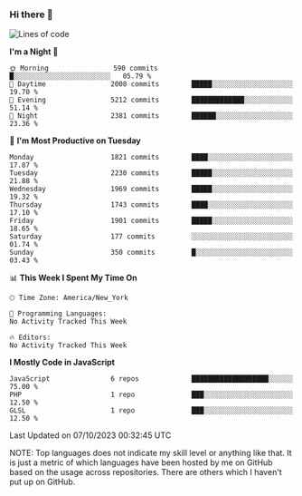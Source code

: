 ### Hi there 👋

<!--
**LynxJinxxy/LynxJinxxy** is a ✨ _special_ ✨ repository because its `README.md` (this file) appears on your GitHub profile.

Here are some ideas to get you started:

- 🔭 I’m currently working on ...
- 🌱 I’m currently learning ...
- 👯 I’m looking to collaborate on ...
- 🤔 I’m looking for help with ...
- 💬 Ask me about ...
- 📫 How to reach me: ...
- 😄 Pronouns: ...
- ⚡ Fun fact: ...
-->

<!--START_SECTION:waka-->
![Lines of code](https://img.shields.io/badge/From%20Hello%20World%20I%27ve%20Written-22.4%20million%20lines%20of%20code-blue)

**I'm a Night 🦉** 

```text
🌞 Morning                590 commits         █░░░░░░░░░░░░░░░░░░░░░░░░   05.79 % 
🌆 Daytime                2008 commits        █████░░░░░░░░░░░░░░░░░░░░   19.70 % 
🌃 Evening                5212 commits        █████████████░░░░░░░░░░░░   51.14 % 
🌙 Night                  2381 commits        ██████░░░░░░░░░░░░░░░░░░░   23.36 % 
```
📅 **I'm Most Productive on Tuesday** 

```text
Monday                   1821 commits        ████░░░░░░░░░░░░░░░░░░░░░   17.87 % 
Tuesday                  2230 commits        █████░░░░░░░░░░░░░░░░░░░░   21.88 % 
Wednesday                1969 commits        █████░░░░░░░░░░░░░░░░░░░░   19.32 % 
Thursday                 1743 commits        ████░░░░░░░░░░░░░░░░░░░░░   17.10 % 
Friday                   1901 commits        █████░░░░░░░░░░░░░░░░░░░░   18.65 % 
Saturday                 177 commits         ░░░░░░░░░░░░░░░░░░░░░░░░░   01.74 % 
Sunday                   350 commits         █░░░░░░░░░░░░░░░░░░░░░░░░   03.43 % 
```


📊 **This Week I Spent My Time On** 

```text
🕑︎ Time Zone: America/New_York

💬 Programming Languages: 
No Activity Tracked This Week

🔥 Editors: 
No Activity Tracked This Week
```

**I Mostly Code in JavaScript** 

```text
JavaScript               6 repos             ███████████████████░░░░░░   75.00 % 
PHP                      1 repo              ███░░░░░░░░░░░░░░░░░░░░░░   12.50 % 
GLSL                     1 repo              ███░░░░░░░░░░░░░░░░░░░░░░   12.50 % 
```




 Last Updated on 07/10/2023 00:32:45 UTC
<!--END_SECTION:waka-->
NOTE: Top languages does not indicate my skill level or anything like that. It is just a metric of which languages have been hosted by me on GitHub based on the usage across repositories. There are others which I haven't put up on GitHub.
